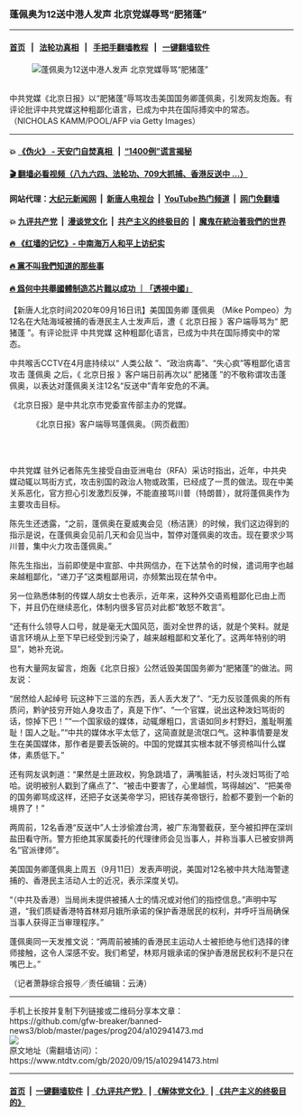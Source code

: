 ### 蓬佩奥为12送中港人发声 北京党媒辱骂“肥猪蓬”
------------------------

#### [首页](https://github.com/gfw-breaker/banned-news3/blob/master/README.md) &nbsp;&nbsp;|&nbsp;&nbsp; [法轮功真相](https://github.com/begood0513/basic/blob/master/README.md)  &nbsp;&nbsp;|&nbsp;&nbsp; [手把手翻墙教程](https://github.com/gfw-breaker/guides/wiki)  &nbsp;&nbsp;|&nbsp;&nbsp; [一键翻墙软件](https://github.com/gfw-breaker/nogfw/blob/master/README.md)  



<div><div class="featured_image">
 <figure>
  <img alt="蓬佩奥为12送中港人发声 北京党媒辱骂“肥猪蓬”" src="https://i.ntdtv.com/assets/uploads/2020/09/GettyImages-1228312091-800x450.jpg"/>
 </figure><br/>
 <span class="caption">
  中共党媒《北京日报》以“肥猪蓬”辱骂攻击美国国务卿蓬佩奥，引发网友炮轰。有评论批评中共党媒这种粗鄙化语言，已成为中共在国际搏奕中的常态。（NICHOLAS KAMM/POOL/AFP via Getty Images）
 </span>
</div>
</div><hr/>

#### 💥 [《伪火》 - 天安门自焚真相 ](http://158.247.195.190:10000/videos/blog/weihuo.html)&nbsp; |&nbsp; [“1400例”谎言揭秘  ](http://158.247.195.190:10000/videos/blog/jiexi1400.html)

#### [ 🎬  翻墙必看视频（八九六四、法轮功、709大抓捕、香港反送中 ...）](https://github.com/gfw-breaker/links/blob/master/banned.md)

#### 网站代理：[大纪元新闻网](http://158.247.195.190:10080/gb/) &nbsp;|&nbsp; [新唐人电视台](http://158.247.195.190:8808/gb/)  &nbsp;|&nbsp; [YouTube热门频道](http://158.247.195.190/youtube.html) &nbsp;|&nbsp; [网门免翻墙](http://158.247.195.190:11000/show.aspx?name=ogHome)

#### 💥 [九评共产党](http://158.247.195.190:10000/videos/res/jiuping/)&nbsp; |&nbsp; [漫谈党文化](http://158.247.195.190:10000/videos/res/mtdwh/)&nbsp; |&nbsp; [共产主义的终极目的](http://158.247.195.190:10000/videos/res/zjmd/)&nbsp; |&nbsp; [魔鬼在統治著我們的世界](http://158.247.195.190:10000/videos/res/TheSpecter/)  

#### [ 🔥  《红墙的记忆》- 中南海万人和平上访纪实](http://158.247.195.190:10000/videos/news/../legend/index.html)

#### [ 🔥  黨不叫我們知道的那些事](http://158.247.195.190:10000/videos/news/truth02.html)

#### [ 🔥  爲何中共舉國體制造芯片難以成功 ｜「透視中國」](http://158.247.195.190:10000/videos/news/don03.html)

<div><div class="post_content" itemprop="articleBody">
 <p>
  【新唐人北京时间2020年09月16日讯】美国国务卿
  <ok href="https://www.ntdtv.com/gb/蓬佩奥.htm">
   蓬佩奥
  </ok>
  （Mike Pompeo）为12名在大陆海域被捕的香港民主人士发声后，遭《
  <ok href="https://www.ntdtv.com/gb/北京日报.htm">
   北京日报
  </ok>
  》客户端辱骂为“
  <ok href="https://www.ntdtv.com/gb/肥猪蓬.htm">
   肥猪蓬
  </ok>
  ”。有评论批评
  <ok href="https://www.ntdtv.com/gb/中共党媒.htm">
   中共党媒
  </ok>
  这种粗鄙化语言，已成为中共在国际搏奕中的常态。
 </p>
 <p>
  中共喉舌CCTV在4月底持续以“
  <ok href="https://www.ntdtv.com/gb/人类公敌.htm">
   人类公敌
  </ok>
  ”、“政治病毒”、“失心疯”等粗鄙化语言攻击
  <ok href="https://www.ntdtv.com/gb/蓬佩奥.htm">
   蓬佩奥
  </ok>
  之后，《
  <ok href="https://www.ntdtv.com/gb/北京日报.htm">
   北京日报
  </ok>
  》客户端日前再次以“
  <ok href="https://www.ntdtv.com/gb/肥猪蓬.htm">
   肥猪蓬
  </ok>
  ”的不敬称谓攻击蓬佩奥，以表达对蓬佩奥关注12名“反送中”青年安危的不满。
 </p>
 <p>
  《北京日报》是中共北京市党委宣传部主办的党媒。
 </p>
 <figure class="wp-caption aligncenter" id="attachment_102941483" style="width: 450px">
  <ok href="https://i.ntdtv.com/assets/uploads/2020/09/Eh2gRAmU8AEdDLv.jpg">
   <img alt="" class="wp-image-102941483" src="https://i.ntdtv.com/assets/uploads/2020/09/Eh2gRAmU8AEdDLv-600x496.jpg"/>
  </ok>
  <br/><figcaption class="wp-caption-text">
   《北京日报》客户端辱骂蓬佩奥。（网页截图）
  </figcaption><br/>
 </figure><br/>
 <p>
  <ok href="https://www.ntdtv.com/gb/中共党媒.htm">
   中共党媒
  </ok>
  驻外记者陈先生接受自由亚洲电台（RFA）采访时指出，近年，中共央媒动辄以骂街方式，攻击别国的政治人物或政策，已经成了一贯的做法。现在中美关系恶化，官方担心引发激烈反弹，不能直接骂川普（特朗普），就将蓬佩奥作为主要攻击目标。
 </p>
 <p>
  陈先生还透露，“之前，蓬佩奥在夏威夷会见（杨洁篪）的时候，我们这边得到的指示是说，在蓬佩奥会见前几天和会见当中，暂停对蓬佩奥的攻击。现在要求少骂川普，集中火力攻击蓬佩奥。”
 </p>
 <p>
  陈先生指出，当前即使是中宣部、中共网信办，在下达禁令的时候，遣词用字也越来越粗鄙化，“递刀子”这类粗鄙用词，亦频繁出现在禁令中。
 </p>
 <p>
  另一位熟悉体制的传媒人胡女士也表示，近年来，这种外交语焉粗鄙化已由上而下，并且仍在继续恶化，体制内很多官员对此都“敢怒不敢言”。
 </p>
 <p>
  “还有什么领导人口号，就是毫无大国风范，面对全世界的话，就是个笑料。就是语言环境从上至下早已经受到污染了，越来越粗鄙和文革化了。这两年特别的明显”，她补充说。
 </p>
 <p>
  也有大量网友留言，炮轰《北京日报》公然诋毁美国国务卿为“肥猪蓬”的做法。网友说：
 </p>
 <p>
  “居然给人起绰号 玩这种下三滥的东西，丢人丢大发了”、“无力反驳蓬佩奥的所有质问，黔驴技穷开始人身攻击了，真是下作”、“一个官媒，说出这种泼妇骂街的话，惊掉下巴！”“一个国家级的媒体，动辄爆粗口，言语如同乡村野妇，羞耻啊羞耻！国人之耻。”“中共的媒体水平太低了，这简直就是流氓口气。这种事情要是发生在美国媒体，那作者是要丢饭碗的。中国的党媒其实根本就不够资格叫什么媒体，素质低下。”
 </p>
 <p>
  还有网友讽刺道：“果然是土匪政权，狗急跳墙了，满嘴脏话，村头泼妇骂街了哈哈。说明被别人戳到了痛点了”、“被击中要害了，心里越慌，骂得越凶”、“把美帝的国务卿骂成这样，还把子女送美帝学习，把钱存美帝银行，脸都不要到一个新的境界了！”
 </p>
 <p>
  两周前，12名香港“反送中”人士涉偷渡台湾，被广东海警截获，至今被扣押在深圳盐田看守所。警方拒绝其家属委托的代理律师会见当事人，并称当事人已被安排两名“官派律师”。
 </p>
 <p>
  美国国务卿蓬佩奥上周五（9月11日）发表声明说，美国对12名被中共大陆海警逮捕的、香港民主活动人士的近况，表示深度关切。
 </p>
 <p>
  “（中共及香港）当局尚未提供被捕人士的情况或对他们的指控信息。”声明中写道，“我们质疑香港特首林郑月娥所承诺的保护香港居民的权利，并呼吁当局确保当事人获得正当审理程序。”
 </p>
 <p>
  蓬佩奥同一天发推文说：“两周前被捕的香港民主运动人士被拒绝与他们选择的律师接触，这令人深感不安。我们希望，林郑月娥承诺的保护香港居民权利不是只在嘴巴上。”
 </p>
 <p>
  （记者萧静综合报导／责任编辑：云涛）
 </p>
 <div class="single_ad">
 </div>
</div>
</div>
<hr/>
手机上长按并复制下列链接或二维码分享本文章：<br/>
https://github.com/gfw-breaker/banned-news3/blob/master/pages/prog204/a102941473.md <br/>
<a href='https://github.com/gfw-breaker/banned-news3/blob/master/pages/prog204/a102941473.md'><img src='https://github.com/gfw-breaker/banned-news3/blob/master/pages/prog204/a102941473.md.png'/></a> <br/>
原文地址（需翻墙访问）：https://www.ntdtv.com/gb/2020/09/15/a102941473.html


------------------------
#### [首页](https://github.com/gfw-breaker/banned-news3/blob/master/README.md) &nbsp;|&nbsp; [一键翻墙软件](https://github.com/gfw-breaker/nogfw/blob/master/README.md) &nbsp;| [《九评共产党》](https://github.com/gfw-breaker/9ping.md/blob/master/README.md#九评之一评共产党是什么) | [《解体党文化》](https://github.com/gfw-breaker/jtdwh.md/blob/master/README.md) | [《共产主义的终极目的》](https://github.com/gfw-breaker/gczydzjmd.md/blob/master/README.md)


<img src='http://gfw-breaker.win/banned-news3/pages/prog204/a102941473.md' width='0px' height='0px'/>